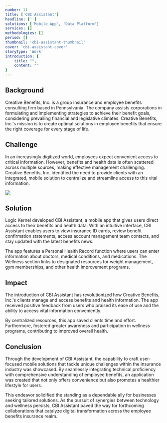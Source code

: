 ```yaml
---
number: 11
title: ['CBI Assistant']
headline: ['']
solutions: ['Mobile App', 'Data Platform']
services: []
methodologies: []
period: []
thumbnail: 'cbi-assistant-thumbnail'
cover: 'cbi-assistant-cover'
storyType: 'Work'
introduction: {
    title: "",
    content: ""
}
---
```


## Background

Creative Benefits, Inc. is a group insurance and employee benefits consulting firm based in Pennsylvania. The company assists corporations in formulating and implementing strategies to achieve their benefit goals, considering prevailing financial and legislative climates. Creative Benefits, Inc.'s mission is to create optimal solutions in employee benefits that ensure the right coverage for every stage of life.

## Challenge

In an increasingly digitized world, employees expect convenient access to critical information. However, benefits and health data is often scattered across multiple sources, making effective management challenging. Creative Benefits, Inc. identified the need to provide clients with an integrated, mobile solution to centralize and streamline access to this vital information.

![](/work/cbi-assistant-figure-1.jpg)

## Solution

Logic Kernel developed CBI Assistant, a mobile app that gives users direct access to their benefits and health data. With an intuitive interface, CBI Assistant enables users to view insurance ID cards, review benefit confirmation statements, access account management team contacts, and stay updated with the latest benefits news.

The app features a Personal Health Record function where users can enter information about doctors, medical conditions, and medications. The Wellness section links to designated resources for weight management, gym memberships, and other health improvement programs.

## Impact

The introduction of CBI Assistant has revolutionized how Creative Benefits, Inc.'s clients manage and access benefits and health information.  The app received positive feedback from users who praised its ease of use and the ability to access vital information conveniently.

By centralized resources, this app saved clients time and effort. Furthermore, fostered greater awareness and participation in wellness programs, contributing to improved overall health.

## Conclusion

Through the development of CBI Assistant, the capability to craft user-focused mobile solutions that tackle unique challenges within the insurance industry was showcased. By seamlessly integrating technical proficiency with comprehensive understanding of employee benefits, an application was created that not only offers convenience but also promotes a healthier lifestyle for users.

This endeavor solidified the standing as a dependable ally for businesses seeking tailored solutions. As the pursuit of synergies between technology and wellness persists, CBI Assistant paved the way for forthcoming collaborations that catalyze digital transformation across the employee benefits insurance realm.
